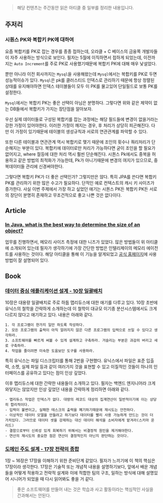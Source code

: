 
> 해당 컨텐츠는 주간동안 읽은 아티클 중 일부를 정리한 내용입니다.


## 주저리
### 시퀀스 PK와 복합키 PK에 대하여
요즘 복합키를 PK로 잡는 경우를 종종 접하는데, 오라클 + C 베이스의 금융쪽 개발자들이 자주 사용하는 방식으로 보인다. 필자는 5월에 이직하면서 접하게 되었는데, 이전까지는 `Auto Increment`를 주로 PK로 사용했기때문에 복합키 PK에 대해 매우 낯설었다.

뿐만 아니라 이전 회사까지는 `Mysql`을 사용해왔는데 `Mysql`에서는 복합키를 PK로 두면 성능적이슈가 있다. `Mysql`은 pk를 클러스티드 인덱스로 관리하기 때문에 항상 정렬된 상태를 유지해야하면 인덱스 테이블들이 모두 이 PK를 물고있어 단일필드로 보통 PK를 설정한다.

`Mysql`에서는 복합키 PK는 좋은 선택이 아님은 분명하다. 그렇다면 위와 같은 제약이 없는 DB들에서 복합키가 가지는 장단점을 알아보자.

우선 실제 데이터들로 구성된 복합키를 잡는 과정에는 해당 필드들에 변경이 없을거라는 강한 가정이 있어야한다. 이러한 가정이 깨지는 경우, 후 처리가 상당히 피곤해진다. 다만 이 가정이 있기때문에 테이블의 생성규칙과 서로의 연관관계를 파악할 수 있다.

또한 다른 테이블과 연관관계 역시 복합키로 맺기 때문에 조인의 횟수나 쿼리처리가 단순해지는 부분이 있다. 복합키에 데이터로만 처리가 가능하다면 굳이 조인을 할 필요가 없어지고, where 절등에 대한 처리 역시 훨씬 단순해진다. 시퀀스 Pk에서도 중복을 허용하고 같은 방법의 최적화가 가능한데, Pk가 아니기때문에 변경의 여지가 있으므로, 중복데이터들 관리에 신경써야한다.

그렇다면 복합키 PK가 더 좋은 선택인가? 그렇지만은 않다. 특히 JPA를 쓴다면 복합키 PK를 관리하기 위한 많은 수고가 필요하다. 단적인 예로 컨텍스트의 캐시 키 사이즈가 증가한다. 사실 이번 주제에서 가장 하고 싶었던 애기는 시퀀스 PK든 복합키 PK든 서로의 장단이 분명히 존재하고 무조건적으로 좋고 나쁜 것은 없다이다.

## Article

### [In Java, what is the best way to determine the size of an object?](https://stackoverflow.com/questions/52353/in-java-what-is-the-best-way-to-determine-the-size-of-an-object)
업무를 진행하면서, 메모리 사이즈 측정에 대한 니즈가 있었다. 많은 방법들이 위 아티클에 소개되어 있는데 필자가 생각하기에 가장 간단한 방법은 인텔리제이의 메모리 에이전트를 사용하는 것이다. 해당 아티클을 통해 이 기능을 알게되었고 [공식 홈페이지](https://www.jetbrains.com/help/idea/analyze-objects-in-the-jvm-heap.html#f2ee8eab)에 사용방법이 잘 설명되어 있다.


## Book
### [데이터 중심 애플리케이션 설계 - 10장 일괄배치](http://www.yes24.com/Product/Goods/59566585)
10장은 대용량 일괄배치로 주로 하둡 맵리듀스에 대한 애기를 다루고 있다. 10장 초반에 유닉스의 철학을 간략하게 소개하는데 이 철학이 대규모 이기종 분산시스템에서도 크게 다르지 않다고 애기하고 있다. 내용은 아래와 같다.
```
1. 각 프로그램이 한가지 일만 하도록 작성하다.
2. 모든 프로그램의 출력이 아직 알려지지 않은 다른 프로그램의 입력으로 쓰일 수 있다고 생각하라.
3. 소프트웨어를 빠르게 써볼 수 있게 설계하고 구축하라. 거슬리는 부분은 과감히 버리고 새로 구축하라.
4. 작업을 줄이려면 미숙한 도움보단 도구를 사용하라.
```
특히 유닉스는 파일 디스크립터를 통해 2번을 구현했다. 유닉스에서 파일은 표준 입출력, 소켓, 실제 파일 등과 같이 여러가지 것을 표현할 수 있고 이질적인 것들이 하나의 인터페이스를 공유하고 있다는 점이 인상 깊었다.

이후 맵리듀스에 대한 간략한 내용들이 소개하고 있다. 필자는 백엔드 엔지니어라 크게 와닿지는 않았지만 인상 깊었던 내용을 간략하게 정리하면 아래와 같다.
```
- 맵리듀스 작업은 인덱스가 없다. 대량의 레코드 대상의 집계연산이 일반적이기에 이는 상당히 합리적이다.
- 입력이 불변이고, 실패한 테스크의 출력을 폐기하기때문에 재시도는 안전하다.
- 이상적인 데이터 모델을 만들려고 하기보다 데이터를 빨리 사용 가능하게 만드는 것이 더 가치있다. 그러므로 데이터 셋을 강제하는 대신 데이터 해석을 소비자에게 맡겨라(스키마 온 리드)
- 결함으로부터 신뢰성 있게 회복하기 위해서는 비결정적 원인을 제거해야한다.
- 연산의 재시도의 중요한 점은 연산이 결정적인지 아닌지 판단하는 것이다.
```


### [도메인 주도 설계 - 17장 전략의 종합](http://book.interpark.com/product/BookDisplay.do?_method=detail&sc.prdNo=208559760&gclid=CjwKCAjwos-HBhB3EiwAe4xM9_YNFhfFzHCWX9dRcQok8QiSFwhP79ixof7FFimncZNJQaJGX4GYzBoCGk0QAvD_BwE)
1장 ~ 16장은 17장을 이해하기 위한 준비단계 같았다. 필자가 느끼기에 이 책의 핵심은 17장이라 생각한다. 17장은 기술적 또는 개념적 내용을 설명하기보다, 앞에서 배운 개념들을 어떻게 적용하고 전략적 설계와 이에 적합한 팀의 구조, 일하는 방식에 대해 설명있어 시니어가 되었을 때 다시 읽어봐도 좋을 거 같다.

> 좋은 소프트웨어를 만들어 내는 것은 학습과 사고 활동이라는 핵심적인 사실을 간과해서는 안된다.

